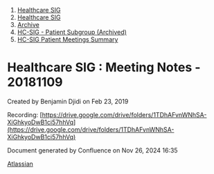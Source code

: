 1. [Healthcare SIG](index.html)
2. [Healthcare SIG](Healthcare-SIG_20545573.html)
3. [Archive](Archive_20562091.html)
4. [HC-SIG - Patient Subgroup (Archived)](20545765.html)
5. [HC-SIG Patient Meetings Summary](HC-SIG-Patient-Meetings-Summary_20562198.html)

# Healthcare SIG : Meeting Notes - 20181109

Created by Benjamin Djidi on Feb 23, 2019

Recording: [https://drive.google.com/drive/folders/1TDhAFvnWNhSA-XiGhkyoDwB1ci57hhVq](https://drive.google.com/drive/folders/1TDhAFvnWNhSA-XiGhkyoDwB1ci57hhVq)

Document generated by Confluence on Nov 26, 2024 16:35

[Atlassian](http://www.atlassian.com/)
